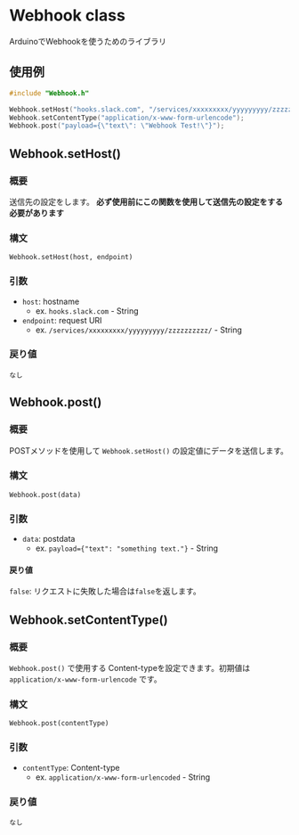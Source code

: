 # Webhook class

ArduinoでWebhookを使うためのライブラリ

## 使用例

```cpp
#include "Webhook.h"

Webhook.setHost("hooks.slack.com", "/services/xxxxxxxxx/yyyyyyyyy/zzzzzzzzzz/");
Webhook.setContentType("application/x-www-form-urlencode");
Webhook.post("payload={\"text\": \"Webhook Test!\"}");
```

## Webhook.setHost()
### 概要
送信先の設定をします。 **必ず使用前にこの関数を使用して送信先の設定をする必要があります**
### 構文
`Webhook.setHost(host, endpoint)`

### 引数
- `host`: hostname 
  - ex. `hooks.slack.com` - String
- `endpoint`: request URI
  - ex. `/services/xxxxxxxxx/yyyyyyyyy/zzzzzzzzzz/` - String

### 戻り値
`なし`

## Webhook.post()
### 概要
POSTメソッドを使用して `Webhook.setHost()` の設定値にデータを送信します。

### 構文
`Webhook.post(data)`

### 引数
- `data`: postdata
  - ex. `payload={"text": "something text."}` - String

#### 戻り値
`false`: リクエストに失敗した場合は`false`を返します。

## Webhook.setContentType()
### 概要
`Webhook.post()` で使用する Content-typeを設定できます。初期値は `application/x-www-form-urlencode` です。

### 構文
`Webhook.post(contentType)`

### 引数
- `contentType`: Content-type
  - ex. `application/x-www-form-urlencoded` - String

### 戻り値
`なし`
